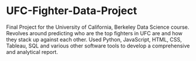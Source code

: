 # UFC-Fighter-Data-Project
Final Project for the University of California, Berkeley Data Science course. Revolves around predicting who are the top fighters in UFC are and how they stack up against each other.  Used Python, JavaScript, HTML, CSS, Tableau, SQL and various other software tools to develop a comprehensive and analytical report.
